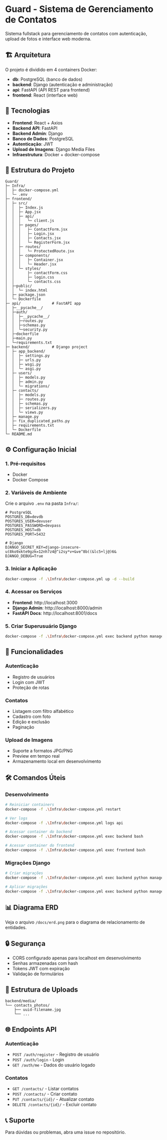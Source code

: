# Guard - Sistema de Gerenciamento de Contatos

Sistema fullstack para gerenciamento de contatos com autenticação, upload de fotos e interface web moderna.

## 🏗️ Arquitetura

O projeto é dividido em 4 containers Docker:

- **db**: PostgreSQL (banco de dados)
- **backend**: Django (autenticação e administração)
- **api**: FastAPI (API REST para frontend)
- **frontend**: React (interface web)

## 🚀 Tecnologias

- **Frontend**: React + Axios
- **Backend API**: FastAPI
- **Backend Admin**: Django
- **Banco de Dados**: PostgreSQL
- **Autenticação**: JWT
- **Upload de Imagens**: Django Media Files
- **Infraestrutura**: Docker + docker-compose

## 📁 Estrutura do Projeto

```
Guard/
├─ Infra/
│  ├─ docker-compose.yml
│  └─ .env
├─ frontend/
│  ├─ src/
│  │  ├─ Index.js
│  │  ├─ App.jsx 
│  │  ├─ api/
│  │  │   └─ client.js
│  │  ├─ pages/
│  │  │   ├─ ContactForm.jsx
│  │  │   ├─ Login.jsx
│  │  │   ├─ Contacts.jsx
│  │  │   └─ RegisterForm.jsx
│  │  ├─ routes/
│  │  │   └─ ProtectedRoute.jsx
│  │  ├─ components/
│  │  │   ├─ Container.jsx
│  │  │   └─ Header.jsx
│  │  └─ styles/
│  │      ├─ contactForm.css
│  │      ├─ login.css
│  │      └─ contacts.css
│  ├─public/
│  │  └─ index.html
│  ├─ package.json
│  └─ Dockerfile
├─ api/              # FastAPI app
│  ├─__pycache__/
│  ├─auth/
│  │  ├─__pycache__/
│  │  ├─routes.py
│  │  ├─schemas.py
│  │  └─security.py
│  ├─dockerfile
│  ├─main.py
│  └─requirements.txt
├─ backend/          # Django project
│  ├─ app_backend/
│  │  ├─ settings.py
│  │  ├─ urls.py
│  │  ├─ wsgi.py
│  │  └─ asgi.py
│  ├─ users/
│  │  ├─ models.py
│  │  ├─ admin.py
│  │  └─ migrations/
│  ├─ contacts/
│  │  ├─ models.py
│  │  ├─ routes.py
│  │  ├─ schemas.py
│  │  ├─ serializers.py
│  │  └─ views.py
│  ├─ manage.py
│  ├─ fix_duplicated_paths.py
│  ├─ requirements.txt
│  └─ Dockerfile
└─ README.md
```

## ⚙️ Configuração Inicial

### 1. Pré-requisitos
- Docker
- Docker Compose

### 2. Variáveis de Ambiente
Crie o arquivo `.env` na pasta `Infra/`:

```env
# PostgreSQL
POSTGRES_DB=devdb
POSTGRES_USER=devuser
POSTGRES_PASSWORD=devpass
POSTGRES_HOST=db
POSTGRES_PORT=5432

# Django
DJANGO_SECRET_KEY=django-insecure-u(8ko9xkte9gzk=12nh7z4@^i2sy*v+&ve^8b((&lc5+lj@)6&
DJANGO_DEBUG=True
```

### 3. Iniciar a Aplicação

```bash
docker-compose -f .\Infra\docker-compose.yml up -d --build
```

### 4. Acessar os Serviços

- **Frontend**: http://localhost:3000
- **Django Admin**: http://localhost:8000/admin
- **FastAPI Docs**: http://localhost:8001/docs

### 5. Criar Superusuário Django

```bash
docker-compose -f .\Infra\docker-compose.yml exec backend python manage.py createsuperuser
```

## 🎯 Funcionalidades

### Autenticação
- Registro de usuários
- Login com JWT
- Proteção de rotas

### Contatos
- Listagem com filtro alfabético
- Cadastro com foto
- Edição e exclusão
- Paginação

### Upload de Imagens
- Suporte a formatos JPG/PNG
- Preview em tempo real
- Armazenamento local em desenvolvimento

## 🛠️ Comandos Úteis

### Desenvolvimento
```bash
# Reiniciar containers
docker-compose -f .\Infra\docker-compose.yml restart

# Ver logs
docker-compose -f .\Infra\docker-compose.yml logs api

# Acessar container do backend
docker-compose -f .\Infra\docker-compose.yml exec backend bash

# Acessar container do frontend
docker-compose -f .\Infra\docker-compose.yml exec frontend bash
```

### Migrações Django
```bash
# Criar migrações
docker-compose -f .\Infra\docker-compose.yml exec backend python manage.py makemigrations users contacts

# Aplicar migrações
docker-compose -f .\Infra\docker-compose.yml exec backend python manage.py migrate
```

## 📊 Diagrama ERD

Veja o arquivo `/docs/erd.png` para o diagrama de relacionamento de entidades.

## 🔒 Segurança

- CORS configurado apenas para localhost em desenvolvimento
- Senhas armazenadas com hash
- Tokens JWT com expiração
- Validação de formulários

## 📁 Estrutura de Uploads

```
backend/media/
└── contacts_photos/
    ├── uuid-filename.jpg
    └── ...
```

## 🌐 Endpoints API

### Autenticação
- `POST /auth/register` - Registro de usuário
- `POST /auth/login` - Login
- `GET /auth/me` - Dados do usuário logado

### Contatos
- `GET /contacts/` - Listar contatos
- `POST /contacts/` - Criar contato
- `PUT /contacts/{id}/` - Atualizar contato
- `DELETE /contacts/{id}/` - Excluir contato

## 📞 Suporte

Para dúvidas ou problemas, abra uma issue no repositório.